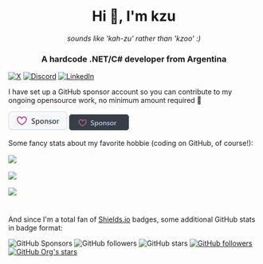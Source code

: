 <h1 align="center">Hi 👋, I'm kzu</h1>
<p align="center"><i>sounds like 'kah-zu' rather than 'kzoo' :)</i></p>
<h3 align="center">A hardcode .NET/C# developer from Argentina</h3>

[![X](https://img.shields.io/badge/X-@kzu-blue?logo=twitter&logoColor=1D9BF0&labelColor=black)](https://x.com/kzu)
[![Discord](https://img.shields.io/badge/discord-danielkzu-7289DA.svg?logo=discord&logoColor=white)](https://discord.gg/8PtpGdu)
[![LinkedIn](https://img.shields.io/badge/LinkedIn-danielkzu-0A66C2.svg?logo=linkedin&logoColor=0A66C2&labelColor=silver)]([https://discord.gg/8PtpGdu](https://linkedin.com/in/danielcazzulino))

I have set up a GitHub sponsor account so you can contribute to my ongoing opensource work, no minimum 
amount required 🙏

[![Sponsor me 🙏](https://raw.githubusercontent.com/devlooped/sponsors/main/sponsor.png#gh-light-mode-only "Sponsor me 🙏")](https://github.com/sponsors/devlooped#gh-light-mode-only)
[![Sponsor me 🙏](https://raw.githubusercontent.com/devlooped/sponsors/main/sponsor-dark.png#gh-dark-mode-only "Sponsor me 🙏")](https://github.com/sponsors/devlooped#gh-dark-mode-only)

Some fancy stats about my favorite hobbie (coding on GitHub, of course!):

<p>
<picture>
  <source
    srcset="https://github-readme-stats.vercel.app/api?username=kzu&show_icons=true&locale=en&show=discussions_answered&theme=dark&custom_title=Kzu%20Stats%20In%20A%20Nutshell"
    media="(prefers-color-scheme: dark)" />
  <source
    srcset="https://github-readme-stats.vercel.app/api?username=kzu&show_icons=true&locale=en&show=discussions_answered&custom_title=Kzu%20Stats%20In%20A%20Nutshell"
    media="(prefers-color-scheme: light), (prefers-color-scheme: no-preference)" />
  <img align="center" src="https://github-readme-stats.vercel.app/api?username=kzu&show_icons=true&locale=en&show=discussions_answered&custom_title=Kzu%20Stats%20In%20A%20Nutshell" />
</picture>
</p>

<p>
<picture>
  <source
    srcset="https://github-readme-streak-stats.herokuapp.com/?user=kzu&theme=dark"
    media="(prefers-color-scheme: dark)" />
  <source
    srcset="https://github-readme-streak-stats.herokuapp.com/?user=kzu"
    media="(prefers-color-scheme: light), (prefers-color-scheme: no-preference)" />
  <img align="center" src="https://github-readme-streak-stats.herokuapp.com/?user=kzu" />
</picture>
</p>

<p>
<picture>
  <source
    srcset="https://github-readme-stats.vercel.app/api/top-langs?username=kzu&show_icons=true&layout=compact&theme=dark&size_weight=0.5&count_weight=0.5"
    media="(prefers-color-scheme: dark)" />
  <source
    srcset="https://github-readme-stats.vercel.app/api/top-langs?username=kzu&show_icons=true&layout=compact&size_weight=0.5&count_weight=0.5"
    media="(prefers-color-scheme: light), (prefers-color-scheme: no-preference)" />
  <img align="center" src="https://github-readme-stats.vercel.app/api/top-langs?username=kzu&show_icons=true&layout=compact&size_weight=0.5&count_weight=0.5" />
</picture>
</p>
<h1></h1>

And since I'm a total fan of [Shields.io](https://shields.io) badges, some additional GitHub stats in badge format:  


![GitHub Sponsors](https://img.shields.io/github/sponsors/devlooped?color=C65197&label=@devlooped%20sponsors)
![GitHub followers](https://img.shields.io/github/followers/kzu?logo=GitHub&label=@kzu%20followers)
![GitHub stars](https://img.shields.io/github/stars/kzu?logo=GitHub&label=@kzu%20stars&affiliations=OWNER,COLLABORATOR&color=FFC83D)
[![GitHub followers](https://img.shields.io/github/followers/devlooped?logo=GitHub&label=@devlooped%20followers)](https://github.com/devlooped)
[![GitHub Org's stars](https://img.shields.io/github/stars/devlooped?logo=GitHub&label=@devlooped%20stars)](https://github.com/devlooped)
